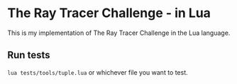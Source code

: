 # The Ray Tracer Challenge - in Lua

This is my implementation of The Ray Tracer Challenge in the Lua language.

## Run tests

`lua tests/tools/tuple.lua` or whichever file you want to test.
